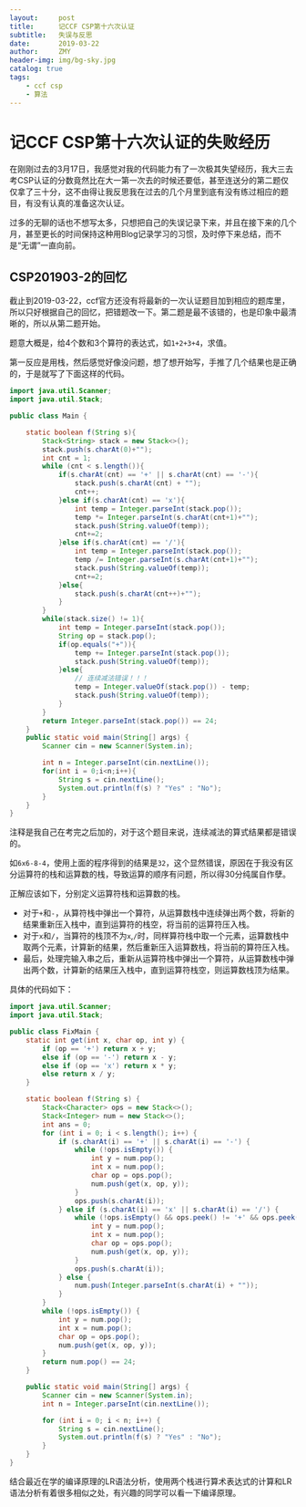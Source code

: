 ```yaml
---
layout:     post
title:      记CCF CSP第十六次认证
subtitle:   失误与反思
date:       2019-03-22
author:     ZMY
header-img: img/bg-sky.jpg
catalog: true
tags:
    - ccf csp
    - 算法
---
```


# 记CCF CSP第十六次认证的失败经历

在刚刚过去的3月17日，我感觉对我的代码能力有了一次极其失望经历，我大三去考CSP认证的分数竟然比在大一第一次去的时候还要低，甚至连送分的第二题仅仅拿了三十分，这不由得让我反思我在过去的几个月里到底有没有练过相应的题目，有没有认真的准备这次认证。

过多的无聊的话也不想写太多，只想把自己的失误记录下来，并且在接下来的几个月，甚至更长的时间保持这种用Blog记录学习的习惯，及时停下来总结，而不是“无谓”一直向前。

## CSP201903-2的回忆
截止到2019-03-22，ccf官方还没有将最新的一次认证题目加到相应的题库里，所以只好根据自己的回忆，把错题改一下。第二题是最不该错的，也是印象中最清晰的，所以从第二题开始。

题意大概是，给4个数和3个算符的表达式，如`1+2+3+4`，求值。

第一反应是用栈，然后感觉好像没问题，想了想开始写，手推了几个结果也是正确的，于是就写了下面这样的代码。

```java
import java.util.Scanner;
import java.util.Stack;

public class Main {

    static boolean f(String s){
        Stack<String> stack = new Stack<>();
        stack.push(s.charAt(0)+"");
        int cnt = 1;
        while (cnt < s.length()){
            if(s.charAt(cnt) == '+' || s.charAt(cnt) == '-'){
                stack.push(s.charAt(cnt) + "");
                cnt++;
            }else if(s.charAt(cnt) == 'x'){
                int temp = Integer.parseInt(stack.pop());
                temp *= Integer.parseInt(s.charAt(cnt+1)+"");
                stack.push(String.valueOf(temp));
                cnt+=2;
            }else if(s.charAt(cnt) == '/'){
                int temp = Integer.parseInt(stack.pop());
                temp /= Integer.parseInt(s.charAt(cnt+1)+"");
                stack.push(String.valueOf(temp));
                cnt+=2;
            }else{
                stack.push(s.charAt(cnt++)+"");
            }
        }
        while(stack.size() != 1){
            int temp = Integer.parseInt(stack.pop());
            String op = stack.pop();
            if(op.equals("+")){
                temp += Integer.parseInt(stack.pop());
                stack.push(String.valueOf(temp));
            }else{
                // 连续减法错误！！！
                temp = Integer.valueOf(stack.pop()) - temp;
                stack.push(String.valueOf(temp));
            }
        }
        return Integer.parseInt(stack.pop()) == 24;
    }
    public static void main(String[] args) {
        Scanner cin = new Scanner(System.in);

        int n = Integer.parseInt(cin.nextLine());
        for(int i = 0;i<n;i++){
            String s = cin.nextLine();
            System.out.println(f(s) ? "Yes" : "No");
        }
    }
}
```

注释是我自己在考完之后加的，对于这个题目来说，连续减法的算式结果都是错误的。

如`6x6-8-4`，使用上面的程序得到的结果是`32`，这个显然错误，原因在于我没有区分运算符的栈和运算数的栈，导致运算的顺序有问题，所以得30分纯属自作孽。

正解应该如下，分别定义运算符栈和运算数的栈。
- 对于`+`和`-`，从算符栈中弹出一个算符，从运算数栈中连续弹出两个数，将新的结果重新压入栈中，直到运算符的栈空，将当前的运算符压入栈。
- 对于`x`和`/`，当算符的栈顶不为`x`,`/`时，同样算符栈中取一个元素，运算数栈中取两个元素，计算新的结果，然后重新压入运算数栈，将当前的算符压入栈。
- 最后，处理完输入串之后，重新从运算符栈中弹出一个算符，从运算数栈中弹出两个数，计算新的结果压入栈中，直到运算符栈空，则运算数栈顶为结果。

具体的代码如下：
```java
import java.util.Scanner;
import java.util.Stack;

public class FixMain {
    static int get(int x, char op, int y) {
        if (op == '+') return x + y;
        else if (op == '-') return x - y;
        else if (op == 'x') return x * y;
        else return x / y;
    }

    static boolean f(String s) {
        Stack<Character> ops = new Stack<>();
        Stack<Integer> num = new Stack<>();
        int ans = 0;
        for (int i = 0; i < s.length(); i++) {
            if (s.charAt(i) == '+' || s.charAt(i) == '-') {
                while (!ops.isEmpty()) {
                    int y = num.pop();
                    int x = num.pop();
                    char op = ops.pop();
                    num.push(get(x, op, y));
                }
                ops.push(s.charAt(i));
            } else if (s.charAt(i) == 'x' || s.charAt(i) == '/') {
                while (!ops.isEmpty() && ops.peek() != '+' && ops.peek() != '-') {
                    int y = num.pop();
                    int x = num.pop();
                    char op = ops.pop();
                    num.push(get(x, op, y));
                }
                ops.push(s.charAt(i));
            } else {
                num.push(Integer.parseInt(s.charAt(i) + ""));
            }
        }
        while (!ops.isEmpty()) {
            int y = num.pop();
            int x = num.pop();
            char op = ops.pop();
            num.push(get(x, op, y));
        }
        return num.pop() == 24;
    }

    public static void main(String[] args) {
        Scanner cin = new Scanner(System.in);
        int n = Integer.parseInt(cin.nextLine());

        for (int i = 0; i < n; i++) {
            String s = cin.nextLine();
            System.out.println(f(s) ? "Yes" : "No");
        }
    }
}
```

结合最近在学的编译原理的LR语法分析，使用两个栈进行算术表达式的计算和LR语法分析有着很多相似之处，有兴趣的同学可以看一下编译原理。